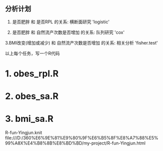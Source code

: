 
## 分析计划

 1. 是否肥胖 和 是否RPL 的关系: 横断面研究 'logistic'

 2. 是否肥胖 和 自然流产次数是否增加 的关系: 队列研究 'cox'

 3.BMI改变(增加或减少) 和 自然流产次数是否增加 的关系: 相关分析 'fisher.test'

以上每个任务，写一个R代码

# 1. obes_rpl.R 

# 2. obes_sa.R

# 3. bmi_sa.R



R-fun-Yingjun.knit  file:///D:/360%E6%9E%81%E9%80%9F%E6%B5%8F%E8%A7%88%E5%99%A8X%E4%B8%8B%E8%BD%BD/my-project/R-fun-Yingjun.html

